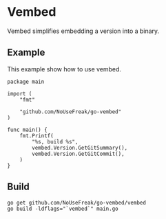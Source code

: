# Vembed

Vembed simplifies embedding a version into a binary.

## Example

This example show how to use vembed.

```
package main

import (
	"fmt"

	"github.com/NoUseFreak/go-vembed"
)

func main() {
	fmt.Printf(
		"%s, build %s",
		vembed.Version.GetGitSummary(),
		vembed.Version.GetGitCommit(),
	)
}
```

## Build

```
go get github.com/NoUseFreak/go-vembed/vembed
go build -ldflags="`vembed`" main.go
```
